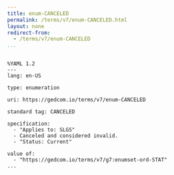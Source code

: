 ```yaml
---
title: enum-CANCELED
permalink: /terms/v7/enum-CANCELED.html
layout: none
redirect-from:
  - /terms/v7/enum-CANCELED
...
```


```

%YAML 1.2
---
lang: en-US

type: enumeration

uri: https://gedcom.io/terms/v7/enum-CANCELED

standard tag: CANCELED

specification:
  - "Applies to: SLGS"
  - Canceled and considered invalid.
  - "Status: Current"

value of:
  - "https://gedcom.io/terms/v7/g7:enumset-ord-STAT"
...

```
